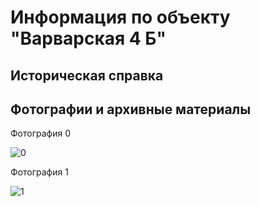 # Информация по объекту "Варварская 4 Б"

## Историческая справка

## Фотографии и архивные материалы

Фотография 0

![0](/P1270269_Compressed.jpg)

Фотография 1

![1](/P1270270_Compressed.jpg)

